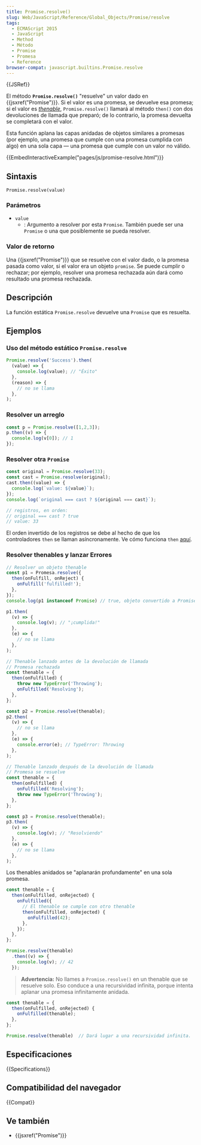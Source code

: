 ```yaml
---
title: Promise.resolve()
slug: Web/JavaScript/Reference/Global_Objects/Promise/resolve
tags:
  - ECMAScript 2015
  - JavaScript
  - Method
  - Método
  - Promise
  - Promesa
  - Reference
browser-compat: javascript.builtins.Promise.resolve
---
```


{{JSRef}}

El método **`Promise.resolve()`** "resuelve" un valor dado en {{jsxref("Promise")}}. Si el valor es una promesa, se devuelve esa promesa; si el valor es [*thenable*](/es/docs/Web/JavaScript/Reference/Global_Objects/Promise#thenables), `Promise.resolve()` llamará al método `then()` con dos devoluciones de llamada que preparó; de lo contrario, la promesa devuelta se completará con el valor.

Esta función aplana las capas anidadas de objetos similares a promesas (por ejemplo, una promesa que cumple con una promesa cumplida con algo) en una sola capa — una promesa que cumple con un valor no válido.

{{EmbedInteractiveExample("pages/js/promise-resolve.html")}}

## Sintaxis

```js-nolint
Promise.resolve(value)
```

### Parámetros

- `value`
  - : Argumento a resolver por esta `Promise`. También puede ser una `Promise` o una que posiblemente se pueda resolver.

### Valor de retorno

Una {{jsxref("Promise")}} que se resuelve con el valor dado, o la promesa pasada como valor, si el valor era un objeto `promise`. Se puede cumplir o rechazar; por ejemplo, resolver una promesa rechazada aún dará como resultado una promesa rechazada.

## Descripción

La función estática `Promise.resolve` devuelve una `Promise` que es
resuelta.

## Ejemplos

### Uso del método estático `Promise.resolve`

```js
Promise.resolve('Success').then(
  (value) => {
    console.log(value); // "Éxito"
  },
  (reason) => {
    // no se llama
  },
);
```

### Resolver un arreglo

```js
const p = Promise.resolve([1,2,3]);
p.then((v) => {
  console.log(v[0]); // 1
});
```

### Resolver otra `Promise`

```js
const original = Promise.resolve(33);
const cast = Promise.resolve(original);
cast.then((value) => {
  console.log(`value: ${value}`);
});
console.log(`original === cast ? ${original === cast}`);

// registros, en orden:
// original === cast ? true
// value: 33
```

El orden invertido de los registros se debe al hecho de que los controladores `then`
se llaman asíncronamente. Ve cómo funciona `then` [aquí](/es/docs/Web/JavaScript/Reference/Global_Objects/Promise/then#valor_de_retorno).

### Resolver thenables y lanzar Errores

```js
// Resolver un objeto thenable
const p1 = Promesa.resolve({
  then(onFulfill, onReject) {
    onFulfill('fulfilled!');
  },
});
console.log(p1 instanceof Promise) // true, objeto convertido a Promise

p1.then(
  (v) => {
    console.log(v); // "¡cumplida!"
  },
  (e) => {
    // no se llama
  },
);

// Thenable lanzado antes de la devolución de llamada
// Promesa rechazada
const thenable = {
  then(onFulfilled) {
    throw new TypeError('Throwing');
    onFulfilled('Resolving');
  },
};

const p2 = Promise.resolve(thenable);
p2.then(
  (v) => {
    // no se llama
  },
  (e) => {
    console.error(e); // TypeError: Throwing
  },
);

// Thenable lanzado después de la devolución de llamada
// Promesa se resuelve
const thenable = {
  then(onFulfilled) {
    onFulfilled('Resolving');
    throw new TypeError('Throwing');
  },
};

const p3 = Promise.resolve(thenable);
p3.then(
  (v) => {
    console.log(v); // "Resolviendo"
  },
  (e) => {
    // no se llama
  },
);
```

Los thenables anidados se "aplanarán profundamente" en una sola promesa.

```js
const thenable = {
  then(onFulfilled, onRejected) {
    onFulfilled({
      // El thenable se cumple con otro thenable
      then(onFulfilled, onRejected) {
        onFulfilled(42);
      },
    });
  },
};

Promise.resolve(thenable)
  .then((v) => {
    console.log(v); // 42
  });
```

> **Advertencia:** No llames a `Promise.resolve()` en un thenable que se resuelve solo. Eso conduce a una recursividad infinita, porque intenta aplanar una promesa infinitamente anidada.

```js example-bad
const thenable = {
  then(onFulfilled, onRejected) {
    onFulfilled(thenable);
  },
};

Promise.resolve(thenable)  // Dará lugar a una recursividad infinita.
```

## Especificaciones

{{Specifications}}

## Compatibilidad del navegador

{{Compat}}

## Ve también

- {{jsxref("Promise")}}
